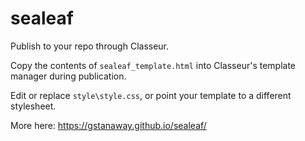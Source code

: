 # sealeaf
Publish to your repo through Classeur.

Copy the contents of `sealeaf_template.html` into Classeur's template manager during publication. 

Edit or replace `style\style.css`, or point your template to a different stylesheet.

More here: https://gstanaway.github.io/sealeaf/
